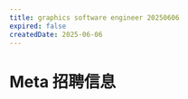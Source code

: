 ```yaml
---
title: graphics software engineer 20250606
expired: false
createdDate: 2025-06-06
---
```


# Meta 招聘信息

<JobPostingTable job-posting-json-path="meta/data/graphics-software-engineer-20250606" />
